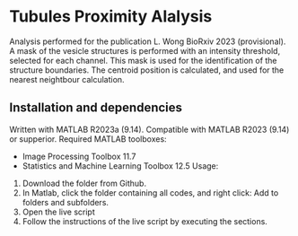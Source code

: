 # Tubules Proximity Alalysis
Analysis performed for the publication L. Wong BioRxiv 2023 (provisional). 
A mask of the vesicle structures is performed with an intensity threshold, selected for each channel. This mask is used for the identification of the structure boundaries. The centroid position is calculated, and used for the nearest neightbour calculation. 
## Installation and dependencies
Written with MATLAB R2023a (9.14). Compatible with MATLAB R2023 (9.14) or supperior. 
Required MATLAB toolboxes: 
- Image Processing Toolbox 11.7
- Statistics and Machine Learning Toolbox 12.5
Usage: 
1. Download the folder from Github.
2. In Matlab, click the folder containing all codes, and right click: Add to folders and subfolders.
3. Open the live script
4. Follow the instructions of the live script by executing the sections. 
